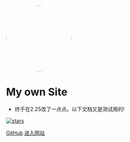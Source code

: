 <img width="180px" style="border-radius: 50%" bor src="https://www.mariowiki.com/images/a/a6/Super_Mushroom_Artwork_-_Super_Mario_3D_World.png">

# My own Site

- 终于在2.25改了一点点。以下文档又是测试用的!

[![stars](https://badgen.net/github/stars/MarioBros-maker/Site?icon=github&color=4ab8a1)](https://www.github.com/MarioBros-maker/Site) 

[GitHub](<https://github.com/MarioBros-maker/Site>)
[进入网站](README.md)
